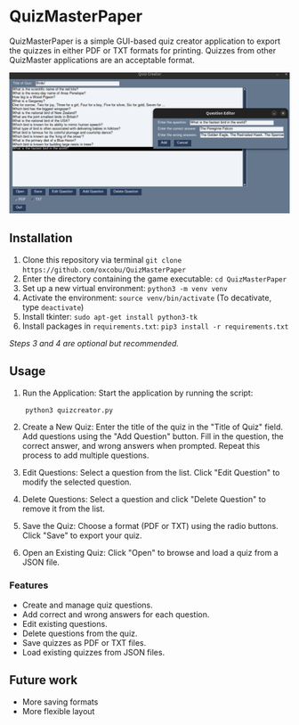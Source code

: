# QuizMasterPaper

QuizMasterPaper is a simple GUI-based quiz creator application to export the quizzes in either PDF or TXT formats for printing. Quizzes from other QuizMaster applications are an acceptable format. 

![](images/Screenshot1.png)

## Installation

1. Clone this repository via terminal ```git clone https://github.com/oxcobu/QuizMasterPaper```
2. Enter the directory containing the game executable: ```cd QuizMasterPaper```
3. Set up a new virtual environment: ```python3 -m venv venv```
4. Activate the environment: ```source venv/bin/activate``` (To decativate, type `deactivate`)
5. Install tkinter: ```sudo apt-get install python3-tk```
6. Install packages in `requirements.txt`: ```pip3 install -r requirements.txt```

*Steps 3 and 4 are optional but recommended.*


## Usage

1. Run the Application: Start the application by running the script:
```sh
    python3 quizcreator.py
```
2. Create a New Quiz:
 Enter the title of the quiz in the "Title of Quiz" field.
 Add questions using the "Add Question" button.
 Fill in the question, the correct answer, and wrong answers when prompted.
 Repeat this process to add multiple questions.

3. Edit Questions:
    Select a question from the list.
    Click "Edit Question" to modify the selected question.

4. Delete Questions:
    Select a question and click "Delete Question" to remove it from the list.

5. Save the Quiz:
    Choose a format (PDF or TXT) using the radio buttons.
    Click "Save" to export your quiz.

6. Open an Existing Quiz:
    Click "Open" to browse and load a quiz from a JSON file.

### Features

- Create and manage quiz questions.
- Add correct and wrong answers for each question.
- Edit existing questions.
- Delete questions from the quiz.
- Save quizzes as PDF or TXT files.
- Load existing quizzes from JSON files.

## Future work

- More saving formats
- More flexible layout
